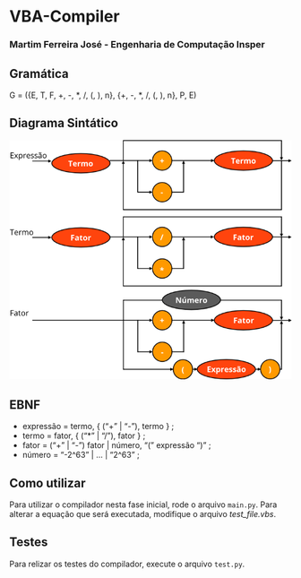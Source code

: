 # VBA-Compiler
### Martim Ferreira José - Engenharia de Computação Insper

## Gramática
G = ({E, T, F, +, -, *, /, (, ), n}, {+, -, *, /, (, ), n}, P, E)

## Diagrama Sintático
![Diagrama Sintático](diagrama_sintatico.png)

## EBNF

- expressão = termo, { (“+” | “-”), termo } ;
- termo = fator, { (“*” | “/”), fator } ;
- fator = (“+” | “-”) fator | número, “(” expressão “)” ;
- número = “-2^63” | ... | “2^63” ;

## Como utilizar
Para utilizar o compilador nesta fase inicial, rode o arquivo `main.py`. Para alterar a equação que será executada, modifique o arquivo *test_file.vbs*.

## Testes
Para relizar os testes do compilador, execute o arquivo `test.py`.